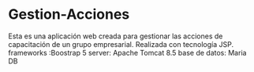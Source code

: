 # Gestion-Acciones

Esta es una aplicación web creada para gestionar las acciones de capacitación de un grupo empresarial. Realizada con tecnología JSP.
frameworks :Boostrap 5
server: Apache Tomcat 8.5
base de datos: Maria DB
